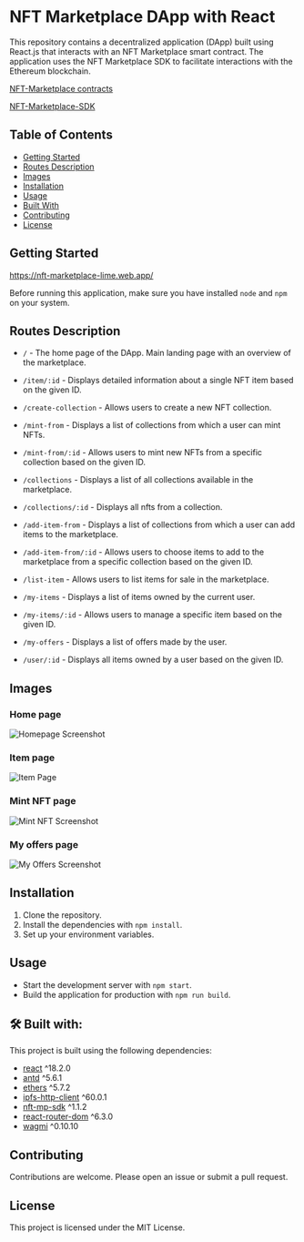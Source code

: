 # NFT Marketplace DApp with React

This repository contains a decentralized application (DApp) built using React.js that interacts with an NFT Marketplace smart contract. The application uses the NFT Marketplace SDK to facilitate interactions with the Ethereum blockchain.

[NFT-Marketplace contracts](https://github.com/DanielDimitrov5/NFT-Marketplace-Project)

[NFT-Marketplace-SDK](https://github.com/DanielDimitrov5/NFT-Marketplace-SDK)

## Table of Contents

- [Getting Started](#getting-started)
- [Routes Description](#routes-description)
- [Images](#images)
- [Installation](#installation)
- [Usage](#usage)
- [Built With](#built-with)
- [Contributing](#contributing)
- [License](#license)

## Getting Started

https://nft-marketplace-lime.web.app/

Before running this application, make sure you have installed `node` and `npm` on your system.

## Routes Description

- `/` - The home page of the DApp. Main landing page with an overview of the marketplace.

- `/item/:id` - Displays detailed information about a single NFT item based on the given ID.

- `/create-collection` - Allows users to create a new NFT collection.

- `/mint-from` - Displays a list of collections from which a user can mint NFTs.

- `/mint-from/:id` - Allows users to mint new NFTs from a specific collection based on the given ID.

- `/collections` - Displays a list of all collections available in the marketplace.

- `/collections/:id` - Displays all nfts from a collection.

- `/add-item-from` - Displays a list of collections from which a user can add items to the marketplace.

- `/add-item-from/:id` - Allows users to choose items to add to the marketplace from a specific collection based on the given ID.

- `/list-item` - Allows users to list items for sale in the marketplace.

- `/my-items` - Displays a list of items owned by the current user.

- `/my-items/:id` - Allows users to manage a specific item based on the given ID.

- `/my-offers` - Displays a list of offers made by the user.

- `/user/:id` - Displays all items owned by a user based on the given ID.

## Images

### Home page
![Homepage Screenshot](https://i.imgur.com/zaaAOsz.png)
### Item page
![Item Page](https://i.imgur.com/FsmroCC.png)
### Mint NFT page
![Mint NFT Screenshot](https://i.imgur.com/ZyaqfFr.png)
### My offers page
![My Offers Screenshot](https://i.imgur.com/NT0qAos.png)

## Installation

1. Clone the repository.
2. Install the dependencies with `npm install`.
3. Set up your environment variables.

## Usage

- Start the development server with `npm start`.
- Build the application for production with `npm run build`.

## 🛠 Built with:

This project is built using the following dependencies:

- [react](https://www.npmjs.com/package/react) ^18.2.0
- [antd](https://www.npmjs.com/package/antd) ^5.6.1
- [ethers](https://www.npmjs.com/package/ethers) ^5.7.2
- [ipfs-http-client](https://www.npmjs.com/package/ipfs-http-client) ^60.0.1
- [nft-mp-sdk](https://www.npmjs.com/package/nft-mp-sdk) ^1.1.2
- [react-router-dom](https://www.npmjs.com/package/react-router-dom) ^6.3.0
- [wagmi](https://www.npmjs.com/package/wagmi) ^0.10.10

## Contributing

Contributions are welcome. Please open an issue or submit a pull request.

## License

This project is licensed under the MIT License.